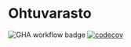 # Ohtuvarasto
![GHA workflow badge](https://github.com/Mimi-ctrl/ohtuvarasto/workflows/CI/badge.svg)
[![codecov](https://codecov.io/gh/Mimi-ctrl/ohtuvarasto/branch/main/graph/badge.svg?token=OO3HO2Y8BR)](https://codecov.io/gh/Mimi-ctrl/ohtuvarasto)
